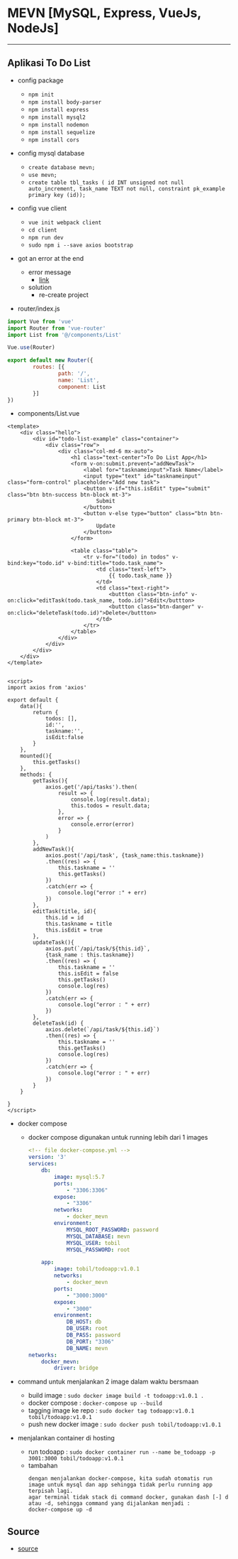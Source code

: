 # MEVN [MySQL, Express, VueJs, NodeJs]
---

## Aplikasi To Do List
- config package
   - `npm init`
   - `npm install body-parser`
   - `npm install express`
   - `npm install mysql2`
   - `npm install nodemon`
   - `npm install sequelize`
   - `npm install cors`

- config mysql database
    - `create database mevn;`
    - `use mevn;`
    - `create table tbl_tasks ( id INT unsigned not null auto_increment, task_name TEXT not null, constraint pk_example primary key (id));`

- config vue client
    - `vue init webpack client`
    - `cd client`
    - `npm run dev`
    - `sudo npm i --save axios bootstrap`

- got an error at the end
    - error message
      - [link](./error-babel.md)
    - solution
      - re-create project


- router/index.js
```js
import Vue from 'vue'
import Router from 'vue-router'
import List from '@/components/List'

Vue.use(Router)

export default new Router({
        routes: [{
                path: '/',
                name: 'List',
                component: List
        }]
})
```

- components/List.vue
```vue
<template>
    <div class="hello">
        <div id="todo-list-example" class="container">
            <div class="row">
                <div class="col-md-6 mx-auto">
                    <h1 class="text-center">To Do List App</h1>
                    <form v-on:submit.prevent="addNewTask">
                        <label for="tasknameinput">Task Name</label>
                        <input type="text" id="tasknameinput" class="form-control" placeholder="Add new task">
                        <button v-if="this.isEdit" type="submit" class="btn btn-success btn-block mt-3">
                            Submit
                        </button>
                        <button v-else type="button" class="btn btn-primary btn-block mt-3">
                            Update
                        </button>
                    </form>

                    <table class="table">
                        <tr v-for="(todo) in todos" v-bind:key="todo.id" v-bind:title="todo.task_name">
                            <td class="text-left">
                                {{ todo.task_name }}
                            </td>
                            <td class="text-right">
                                <buttton class="btn-info" v-on:click="editTask(todo.task_name, todo.id)">Edit</buttton>
                                <buttton class="btn-danger" v-on:click="deleteTask(todo.id)">Delete</buttton>
                            </td>
                        </tr>
                    </table>
                </div>
            </div>
        </div>
    </div>
</template>


<script>
import axios from 'axios'

export default {
    data(){
        return {
            todos: [],
            id:'',
            taskname:'',
            isEdit:false
        }
    },
    mounted(){
        this.getTasks()
    },
    methods: {
        getTasks(){
            axios.get('/api/tasks').then(
                result => {
                    console.log(result.data);
                    this.todos = result.data;
                }, 
                error => {
                    console.error(error)
                }
            )
        },
        addNewTask(){
            axios.post('/api/task', {task_name:this.taskname})
            .then((res) => {
                this.taskname = ''
                this.getTasks()
            })
            .catch(err => {
                console.log("error :" + err)
            })
        },
        editTask(title, id){
            this.id = id
            this.taskname = title
            this.isEdit = true
        },
        updateTask(){
            axios.put(`/api/task/${this.id}`,
            {task_name : this.taskname})
            .then((res) => {
                this.taskname = ''
                this.isEdit = false
                this.getTasks()
                console.log(res)
            })
            .catch(err => {
                console.log("error : " + err)
            })
        },
        deleteTask(id) {
            axios.delete(`/api/task/${this.id}`)
            .then((res) => {
                this.taskname = ''
                this.getTasks()
                console.log(res)
            })
            .catch(err => {
                console.log("error : " + err)
            })
        }
    }

}
</script>
```

- docker compose
    - docker compose digunakan untuk running lebih dari 1 images
        ```yml
        <!-- file docker-compose.yml -->
        version: '3'
        services: 
            db:
                image: mysql:5.7
                ports:
                    - "3306:3306"
                expose:
                    - "3306"
                networks: 
                    - docker_mevn
                environment:
                    MYSQL_ROOT_PASSWORD: password
                    MYSQL_DATABASE: mevn
                    MYSQL_USER: tobil
                    MYSQL_PASSWORD: root
        
            app:
                image: tobil/todoapp:v1.0.1
                networks: 
                    - docker_mevn
                ports:
                    - "3000:3000"
                expose: 
                    - "3000"
                environment:
                    DB_HOST: db
                    DB_USER: root
                    DB_PASS: password
                    DB_PORT: "3306"
                    DB_NAME: mevn
        networks: 
            docker_mevn:
                driver: bridge
        ```

- command untuk menjalankan 2 image dalam waktu bersmaan
    - build image : `sudo docker image build -t todoapp:v1.0.1 .`
    - docker compose : `docker-compose up --build`
    - tagging image ke repo : `sudo docker tag todoapp:v1.0.1 tobil/todoapp:v1.0.1`
    - push new docker image : `sudo docker push tobil/todoapp:v1.0.1`

- menjalankan container di hosting
    - run todoapp : `sudo docker container run --name be_todoapp -p 3001:3000 tobil/todoapp:v1.0.1`
    - tambahan
        ```
        dengan menjalankan docker-compose, kita sudah otomatis run image untuk mysql dan app sehingga tidak perlu running app terpisah lagi.
        agar terminal tidak stack di command docker, gunakan dash [-] d atau -d, sehingga command yang dijalankan menjadi :
        docker-compose up -d
        ```





## Source
- [source](https://www.youtube.com/watch?v=9Kju3DovLrg)
